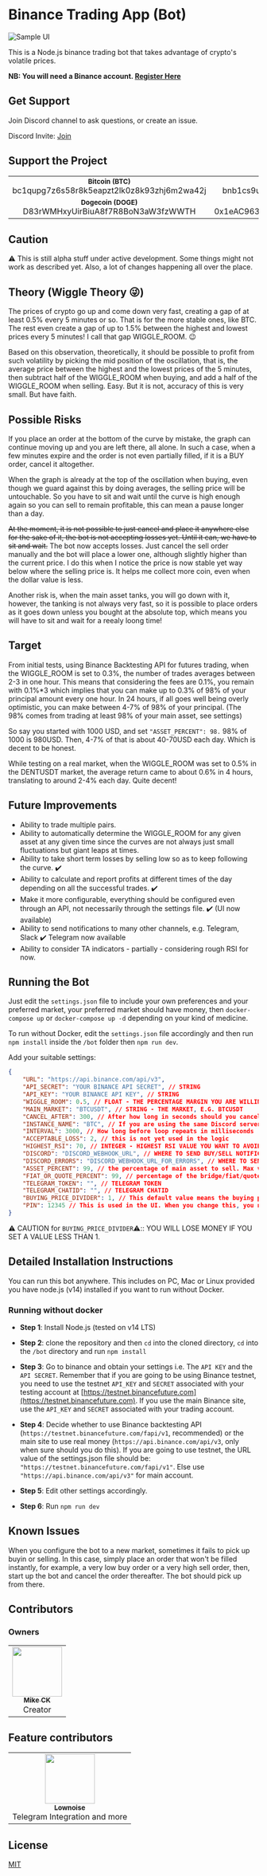 # Binance Trading App (Bot)

![Sample UI](ui.png)

This is a Node.js binance trading bot that takes advantage of crypto's volatile prices.

**NB: You will need a Binance account. [Register Here](https://accounts.binance.cc/en/register?ref=77939580)**

## Get Support

Join Discord channel to ask questions, or create an issue.

Discord Invite: [Join](https://discord.gg/GTfs6pQmXe)

## Support the Project
<!-- markdownlint-disable -->
<table>
  <tr>
    <td align="center"><sub><b>Bitcoin (BTC)</b></sub><br />bc1qupg7z6s58r8k5eapzt2lk0z8k93zhj6m2wa42j</td>
    <td align="center"><sub><b>Binance Coin (BNB)</b></sub><br />bnb1cs9udthcf49mkqsn5ekrx9qzw53tq4g2g44ud6</td>
  </tr>
  <tr>
    <td align="center"><sub><b>Dogecoin (DOGE)</b></sub><br />D83rWMHxyUirBiuA8f7R8BoN3aW3fzWWTH</td>
    <td align="center"><sub><b>Ethereum (ETH)</b></sub><br />0x1eAC963331A1C86868b9DF105C9a443A6CdD0F8f</td>
  </tr>
</table>
<!-- markdownlint-enable -->

## Caution

⚠️ This is still alpha stuff under active development. Some things might not work as described yet. Also, a lot of changes happening all over the place.

## Theory (Wiggle Theory 😜)

The prices of crypto go up and come down very fast, creating a gap of at least 0.5% every 5 minutes or so. That is for the more stable ones, like BTC. The rest even create a gap of up to 1.5% between the highest and lowest prices every 5 minutes! I call that gap WIGGLE_ROOM. 😉

Based on this observation, theoretically, it should be possible to profit from such volatility by picking the mid position of the oscillation, that is, the average price between the highest and the lowest prices of the 5 minutes, then subtract half of the WIGGLE_ROOM when buying, and add a half of the WIGGLE_ROOM when selling. Easy. But it is not, accuracy of this is very small. But have faith.

## Possible Risks

If you place an order at the bottom of the curve by mistake, the graph can continue moving up and you are left there, all alone. In such a case, when a few minutes expire and the order is not even partially filled, if it is a BUY order, cancel it altogether.

When the graph is already at the top of the oscillation when buying, even though we guard against this by doing averages, the selling price will be untouchable. So you have to sit and wait until the curve is high enough again so you can sell to remain profitable, this can mean a pause longer than a day.

~~At the moment, it is not possible to just cancel and place it anywhere else for the sake of it, the bot is not accepting losses yet. Until it can, we have to sit and wait.~~ The bot now accepts losses. Just cancel the sell order manually and the bot will place a lower one, although slightly higher than the current price. I do this when I notice the price is now stable yet way below where the selling price is. It helps me collect more coin, even when the dollar value is less.

Another risk is, when the main asset tanks, you will go down with it, however, the tanking is not always very fast, so it is possible to place orders as it goes down unless you bought at the absolute top, which means you will have to sit and wait for a reealy loong time!

## Target

From initial tests, using Binance Backtesting API for futures trading, when the WIGGLE_ROOM is set to 0.3%, the number of trades averages between 2-3 in one hour. This means that considering the fees are 0.1%, you remain with 0.1%*3 which implies that you can make up to 0.3% of 98% of your principal amount every one hour. In 24 hours, if all goes well being overly optimistic, you can make between 4-7% of 98% of your principal. (The 98% comes from trading at least 98% of your main asset, see settings)

So say you started with 1000 USD, and set `"ASSET_PERCENT": 98.` 98% of 1000 is 980USD. Then, 4-7% of that is about 40-70USD each day. Which is decent to be honest.

While testing on a real market, when the WIGGLE_ROOM was set to 0.5% in the DENTUSDT market, the average return came to about 0.6% in 4 hours, translating to around 2-4% each day. Quite decent!

## Future Improvements

- Ability to trade multiple pairs.
- Ability to automatically determine the WIGGLE_ROOM for any given asset at any given time since the curves are not always just small fluctuations but giant leaps at times.
- Ability to take short term losses by selling low so as to keep following the curve. ✔️
- Ability to calculate and report profits at different times of the day depending on all the successful trades. ✔️
- Make it more configurable, everything should be configured even through an API, not necessarily through the settings file. ✔️ (UI now available)
- Ability to send notifications to many other channels, e.g. Telegram, Slack ✔️ Telegram now available
- Ability to consider TA indicators - partially - considering rough RSI for now.

## Running the Bot

Just edit the `settings.json` file to include your own preferences and your preferred market, your preferred market should have money, then `docker-compose up` or `docker-compose up -d` depending on your kind of medicine.

To run without Docker, edit the `settings.json` file accordingly and then run `npm install` inside the `/bot` folder then `npm run dev`.

Add your suitable settings:

```json
{
    "URL": "https://api.binance.com/api/v3",
    "API_SECRET": "YOUR BINANCE API SECRET", // STRING
    "API_KEY": "YOUR BINANCE API KEY", // STRING
    "WIGGLE_ROOM": 0.5, // FLOAT - THE PERCENTAGE MARGIN YOU ARE WILLING TO PLAY WITH
    "MAIN_MARKET": "BTCUSDT", // STRING - THE MARKET, E.G. BTCUSDT
    "CANCEL_AFTER": 300, // After how long in seconds should you cancel an order?
    "INSTANCE_NAME": "BTC", // If you are using the same Discord server to receive notifications from multiple instances, this makes it easy to know which instance is sending you a notification.
    "INTERVAL": 3000, // How long before loop repeats in milliseconds
    "ACCEPTABLE_LOSS": 2, // this is not yet used in the logic
    "HIGHEST_RSI": 70, // INTEGER - HIGHEST RSI VALUE YOU WANT TO AVOID BUY
    "DISCORD": "DISCORD_WEBHOOK_URL", // WHERE TO SEND BUY/SELL NOTIFICATIONS
    "DISCORD_ERRORS": "DISCORD_WEBHOOK_URL_FOR_ERRORS", // WHERE TO SEND ERRORS
    "ASSET_PERCENT": 99, // the percentage of main asset to sell. Max value = 99
    "FIAT_OR_QUOTE_PERCENT": 99, // percentage of the bridge/fiat/quote coin to use when buying. Max value = 99
    "TELEGRAM_TOKEN": "", // TELEGRAM TOKEN
    "TELEGRAM_CHATID": "", // TELEGRAM CHATID
    "BUYING_PRICE_DIVIDER": 1, // This default value means the buying price is the current price minus the wiggle room. If you want to buy a little closer to the current price, increase this value. 
    "PIN": 12345 // This is used in the UI. When you change this, you need to restart the bot.
}
```

 :warning: CAUTION for `BUYING_PRICE_DIVIDER`:warning::: YOU WILL LOSE MONEY IF YOU SET A VALUE LESS THAN 1.

## Detailed Installation Instructions

You can run this bot anywhere. This includes on PC, Mac or Linux provided you have node.js (v14) installed if you want to run without Docker.

### Running without docker

- **Step 1**: Install Node.js (tested on v14 LTS)

- **Step 2**: clone the repository and then `cd` into the cloned directory, `cd` into the `/bot` directory and run `npm install`

- **Step 3**: Go to binance and obtain your settings i.e. The `API KEY` and the `API SECRET`. Remember that if you are going to be using Binance testnet, you need to use the testnet `API_KEY` and `SECRET` associated with your testing account at [https://testnet.binancefuture.com](https://testnet.binancefuture.com). If you use the main Binance site, use the `API_KEY` and `SECRET` associated with your trading account.

- **Step 4**: Decide whether to use Binance backtesting API (`https://testnet.binancefuture.com/fapi/v1`, recommended) or the main site to use real money (`https://api.binance.com/api/v3`, only when sure should you do this). If you are going to use testnet, the URL value of the settings.json file should be: `"https://testnet.binancefuture.com/fapi/v1"`. Else use `"https://api.binance.com/api/v3"` for main account.

- **Step 5**: Edit other settings accordingly.

- **Step 6**: Run `npm run dev`

## Known Issues

When you configure the bot to a new market, sometimes it fails to pick up buyin or selling. In this case, simply place an order that won't be filled instantly, for example, a very low buy order or a very high sell order, then, start up the bot and cancel the order thereafter. The bot should pick up from there.

## Contributors

### Owners

<!-- markdownlint-disable -->
<table>
  <tr>
    <td align="center"><a href="https://github.com/CkCreative"><img src="https://avatars.githubusercontent.com/u/15129817?v=4" width="100px;" alt=""/><br /><sub><b>Mike CK</b></sub></a><br />Creator</td>
  </tr>
</table>

## Feature contributors
<!-- prettier-ignore-start -->
<table>
  <tr>
    <td align="center"><a href="https://github.com/lownoise2"><img src="https://avatars.githubusercontent.com/u/2761812?v=4" width="100px;" alt=""/><br /><sub><b>Lownoise</b></sub></a><br />Telegram Integration and more</td>
  </tr>
</table>
<!-- markdownlint-enable -->
<!-- prettier-ignore-end -->

## License

[MIT](license.md)
